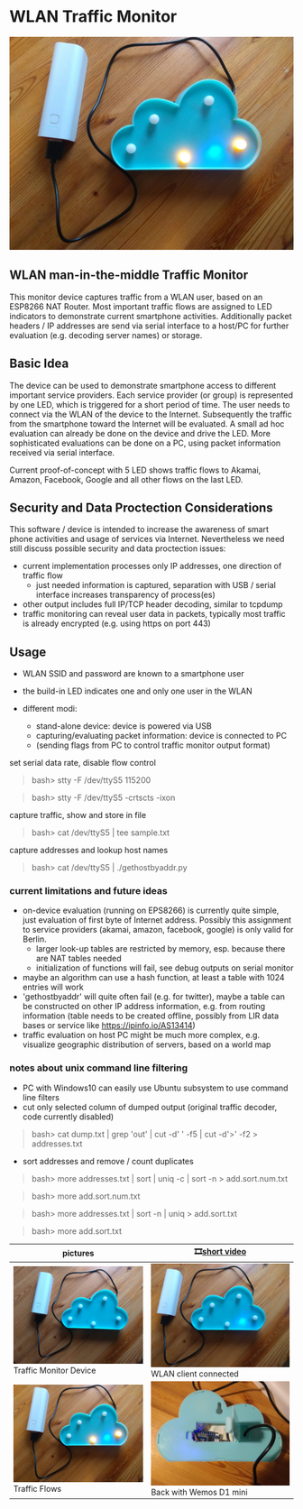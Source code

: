 # WLAN Traffic Monitor

![cloud caseing](https://github.com/jentie/traffic-monitor/blob/master/media/cloud-active.jpg)

## WLAN man-in-the-middle Traffic Monitor

This monitor device captures traffic from a WLAN user, based on an ESP8266 NAT Router. Most important traffic flows are assigned to LED indicators to demonstrate current smartphone activities. 
Additionally packet headers / IP addresses are send via serial interface to a host/PC for further evaluation (e.g. decoding server names) or storage.

## Basic Idea

The device can be used to demonstrate smartphone access to different important service providers. Each service provider (or group) is represented by one LED, which is triggered for a short period of time. 
The user needs to connect via the WLAN of the device to the Internet. Subsequently the traffic from the smartphone toward the Internet will be evaluated. A small ad hoc evaluation can already be done on the device and drive the LED. More sophisticated evaluations can be done on a PC, using packet information received via serial interface. 

Current proof-of-concept with 5 LED shows traffic flows to Akamai, Amazon, Facebook, Google and all other flows on the last LED. 

## Security and Data Proctection Considerations

This software / device is intended to increase the awareness of smart phone activities and usage of services via Internet. Nevertheless we need still discuss possible security and data proctection issues:
* current implementation processes only IP addresses, one direction of traffic flow
  * just needed information is captured, separation with USB / serial interface increases transparency of process(es)
* other output includes full IP/TCP header decoding, similar to tcpdump
* traffic monitoring can reveal user data in packets, typically most traffic is already encrypted (e.g. using https on port 443)

## Usage

* WLAN SSID and password are known to a smartphone user
* the build-in LED indicates one and only one user in the WLAN

* different modi:
  - stand-alone device: device is powered via USB
  - capturing/evaluating packet information: device is connected to PC
  - (sending flags from PC to control traffic monitor output format)

set serial data rate, disable flow control

> bash> stty -F /dev/ttyS5 115200

> bash> stty -F /dev/ttyS5  -crtscts -ixon

capture traffic, show and store in file

> bash> cat /dev/ttyS5 | tee sample.txt

capture addresses and lookup host names

> bash> cat /dev/ttyS5 | ./gethostbyaddr.py


### current limitations and future ideas

* on-device evaluation (running on EPS8266) is currently quite simple, just evaluation of first byte of Internet address. Possibly this assignment to service providers (akamai, amazon, facebook, google) is only valid for Berlin. 
  * larger look-up tables are restricted by memory, esp. because there are NAT tables needed
  * initialization of functions will fail, see debug outputs on serial monitor
* maybe an algorithm can use a hash function, at least a table with 1024 entries will work
* 'gethostbyaddr' will quite often fail (e.g. for twitter), maybe a table can be constructed on other IP address information, e.g. from routing information (table needs to be created offline, possibly from LIR data bases or service like https://ipinfo.io/AS13414)
* traffic evaluation on host PC might be much more complex, e.g. visualize geographic distribution of servers, based on a world map

### notes about unix command line filtering
* PC with Windows10 can easily use Ubuntu subsystem to use command line filters
* cut only selected column of dumped output (original traffic decoder, code currently disabled)
> bash> cat dump.txt | grep 'out' | cut -d' ' -f5 | cut -d'>' -f2 > addresses.txt

* sort addresses and remove / count duplicates  
> bash> more addresses.txt | sort | uniq -c | sort -n > add.sort.num.txt

> bash> more add.sort.num.txt

> bash> more addresses.txt | sort -n | uniq > add.sort.txt

> bash> more add.sort.txt


   pictures                                        |    :film_strip:[short video](/media/cloud-video.mp4)
---------------------------------------------------|------------------------------------------------------------
![device](/media/cloud.jpg) Traffic Monitor Device | ![WLAN connect](/media/cloud-1STA.jpg) WLAN client connected
![traffic](/media/cloud-active.jpg) Traffic Flows  | ![back](/media/cloud-back.jpg) Back with Wemos D1 mini
